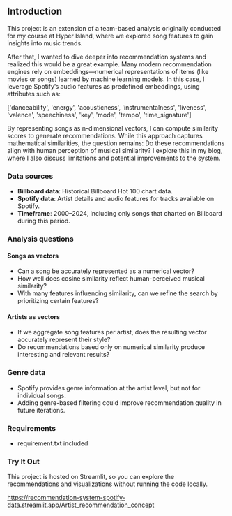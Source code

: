 
## Introduction

This project is an extension of a team-based analysis originally conducted for my course at Hyper Island, where we explored song features to gain insights into music trends.

After that, I wanted to dive deeper into recommendation systems and realized this would be a great example. Many modern recommendation engines rely on embeddings—numerical representations of items (like movies or songs) learned by machine learning models. In this case, I leverage Spotify’s audio features as predefined embeddings, using attributes such as:

['danceability', 'energy', 'acousticness', 'instrumentalness', 'liveness', 'valence', 'speechiness', 'key', 'mode', 'tempo', 'time_signature']

By representing songs as n-dimensional vectors, I can compute similarity scores to generate recommendations. While this approach captures mathematical similarities, the question remains: Do these recommendations align with human perception of musical similarity? I explore this in my blog, where I also discuss limitations and potential improvements to the system.

 
### Data sources

- **Billboard data**: Historical Billboard Hot 100 chart data.
- **Spotify data**: Artist details and audio features for tracks available on Spotify.
- **Timeframe**: 2000–2024, including only songs that charted on Billboard during this period.


### Analysis questions

#### Songs as vectors
- Can a song be accurately represented as a numerical vector?
- How well does cosine similarity reflect human-perceived musical similarity?
- With many features influencing similarity, can we refine the search by prioritizing certain features?


#### Artists as vectors

- If we aggregate song features per artist, does the resulting vector accurately represent their style?
- Do recommendations based only on numerical similarity produce interesting and relevant results?

### Genre data
- Spotify provides genre information at the artist level, but not for individual songs.
- Adding genre-based filtering could improve recommendation quality in future iterations.
### Requirements

- requirement.txt included

### Try It Out
This project is hosted on Streamlit, so you can explore the recommendations and visualizations without running the code locally.

https://recommendation-system-spotify-data.streamlit.app/Artist_recommendation_concept

